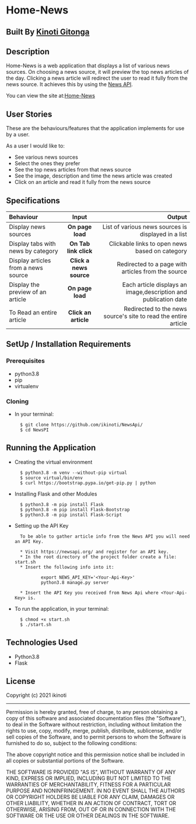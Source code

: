 # Home-News

## Built By [Kinoti Gitonga](https://github.com/ikinoti/)

## Description

Home-News is a web application that displays a list of various news sources. On choosing a news source, it will preview the top news articles of the day. Clicking a news article will redirect the user to read it fully from the news source. It achieves this by using the [News API](https://newsapi.org/).

You can view the site at:[Home-News](https://home-news.herokuapp.com/)

## User Stories

These are the behaviours/features that the application implements for use by a user.

As a user I would like to:

- See various news sources
- Select the ones they prefer
- See the top news articles from that news source
- See the image, description and time the news article was created
- Click on an article and read it fully from the news source

## Specifications

| Behaviour                           |          Input          |                                                          Output |
| :---------------------------------- | :---------------------: | --------------------------------------------------------------: |
| Display news sources                |    **On page load**     |             List of various news sources is displayed in a list |
| Display tabs with news by category  |  **On Tab link click**  |                  Clickable links to open news based on category |
| Display articles from a news source | **Click a news source** |              Redirected to a page with articles from the source |
| Display the preview of an article   |    **On page load**     | Each article displays an image,description and publication date |
| To Read an entire article           |  **Click an article**   | Redirected to the news source's site to read the entire article |

## SetUp / Installation Requirements

### Prerequisites

- python3.8
- pip
- virtualenv

### Cloning

- In your terminal:

        $ git clone https://github.com/ikinoti/NewsApi/
        $ cd NewsPI

## Running the Application

- Creating the virtual environment

        $ python3.8 -m venv --without-pip virtual
        $ source virtual/bin/env
        $ curl https://bootstrap.pypa.io/get-pip.py | python

- Installing Flask and other Modules

        $ python3.8 -m pip install Flask
        $ python3.8 -m pip install Flask-Bootstrap
        $ python3.8 -m pip install Flask-Script

- Setting up the API Key

        To be able to gather article info from the News API you will need an API Key.

        * Visit https://newsapi.org/ and register for an API key.
        * In the root directory of the project folder create a file: start.sh
        * Insert the following info into it:

                export NEWS_API_KEY='<Your-Api-Key>'
                python3.8 manage.py server

        * Insert the API Key you received from News Api where <Your-Api-Key> is.

- To run the application, in your terminal:

        $ chmod +x start.sh
        $ ./start.sh

## Technologies Used

- Python3.8
- Flask

## License

Copyright (c) 2021 ikinoti

---

Permission is hereby granted, free of charge, to any person obtaining a copy of this software and associated documentation files (the "Software"), to deal in the Software without restriction, including without limitation the rights to use, copy, modify, merge, publish, distribute, sublicense, and/or sell copies of the Software, and to permit persons to whom the Software is furnished to do so, subject to the following conditions:

The above copyright notice and this permission notice shall be included in all copies or substantial portions of the Software.

THE SOFTWARE IS PROVIDED "AS IS", WITHOUT WARRANTY OF ANY KIND, EXPRESS OR IMPLIED, INCLUDING BUT NOT LIMITED TO THE WARRANTIES OF MERCHANTABILITY, FITNESS FOR A PARTICULAR PURPOSE AND NONINFRINGEMENT. IN NO EVENT SHALL THE AUTHORS OR COPYRIGHT HOLDERS BE LIABLE FOR ANY CLAIM, DAMAGES OR OTHER LIABILITY, WHETHER IN AN ACTION OF CONTRACT, TORT OR OTHERWISE, ARISING FROM, OUT OF OR IN CONNECTION WITH THE SOFTWARE OR THE USE OR OTHER DEALINGS IN THE SOFTWARE.

